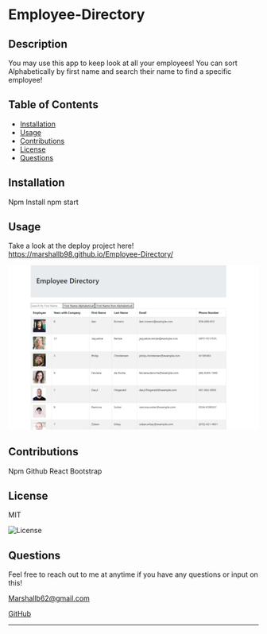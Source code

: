 # Employee-Directory
  
  ## Description 
You may use this app to keep look at all your employees! You can sort Alphabetically by first name and search their name to find a specific employee!


## Table of Contents 

* [Installation](#installation)
* [Usage](#usage)
* [Contributions](#contributions)
* [License](#license)
* [Questions](#questions)


## Installation

Npm Install 
npm start


## Usage
Take a look at the deploy project here! https://marshallb98.github.io/Employee-Directory/

![Screenshot](/assets/Screenshot.png)


## Contributions

Npm
Github
React
Bootstrap

## License

MIT

![License](https://img.shields.io/badge/License-mit-red)


## Questions

Feel free to reach out to me at anytime if you have any questions or input on this!

Marshallb62@gmail.com

[GitHub](https://github.com/MarshallB98)

---


